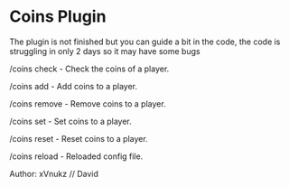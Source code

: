 # Coins Plugin 

The plugin is not finished but you can guide a bit in the code, the code is struggling in only 2 days so it may have some bugs

/coins check <player> - Check the coins of a player.
  
/coins add <player> <coins> - Add coins to a player.
  
/coins remove <player> <coins> - Remove coins to a player.
  
/coins set <player> <coins> - Set coins to a player.
  
/coins reset <player> - Reset coins to a player.
  
/coins reload - Reloaded config file.
  
  Author: xVnukz // David
